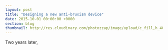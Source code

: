 ```yaml
---
layout: post
title: "Designing a new anti-bruxism device"
date: 2015-10-01 00:00:00 +0000
section: blog
thumbnail: http://res.cloudinary.com/photozzap/image/upload/c_fill,h_400,w_400/v1454776145/gc_website_blog/photon2.jpg
---
```

Two years later, 

